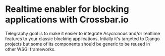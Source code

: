 # Realtime enabler for blocking applications with Crossbar.io

Telegraphy goal is to make it easier to integrate Asycronous and/or realtime features to your classic blocking applications.
Intially it's targeted to Django projects but some of its components should be generic to be reused in other WSGI frameworks.

